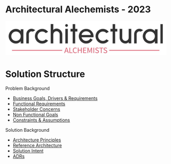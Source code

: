 # Architectural Alechemists - 2023

![logo](/resources/logo.jpg)

# Solution Structure

Problem Background
- [Business Goals, Drivers & Requirements ](/problem-background/business-goals-drivers-requirements.md)
- [Functional Requirements](/problem-background/functional-requirements.md)
- [Stakeholder Concerns](/problem-background/stakeholder-concerns.md)
- [Non Functional Goals](/problem-background/non-functional-goals-drivers.md)
- [Constraints & Assumptions](/problem-background/assumptions.md)


Solution Background
- [Architecture Principles](/principles/architectural-principles.md)
- [Reference Architecture](/intent/reference-architecture.md)
- [Solution Intent](/intent/Readme.md)
- [ADRs](/ADR/Readme.md)

